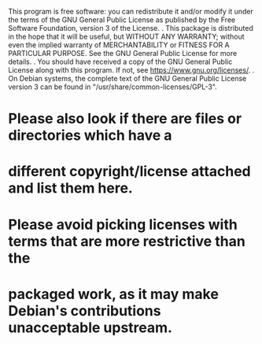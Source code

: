 
 This program is free software: you can redistribute it and/or modify
 it under the terms of the GNU General Public License as published by
 the Free Software Foundation, version 3 of the License.
 .
 This package is distributed in the hope that it will be useful,
 but WITHOUT ANY WARRANTY; without even the implied warranty of
 MERCHANTABILITY or FITNESS FOR A PARTICULAR PURPOSE.  See the
 GNU General Public License for more details.
 .
 You should have received a copy of the GNU General Public License
 along with this program. If not, see <https://www.gnu.org/licenses/>.
 .
 On Debian systems, the complete text of the GNU General
 Public License version 3 can be found in "/usr/share/common-licenses/GPL-3".

# Please also look if there are files or directories which have a
# different copyright/license attached and list them here.
# Please avoid picking licenses with terms that are more restrictive than the
# packaged work, as it may make Debian's contributions unacceptable upstream.
